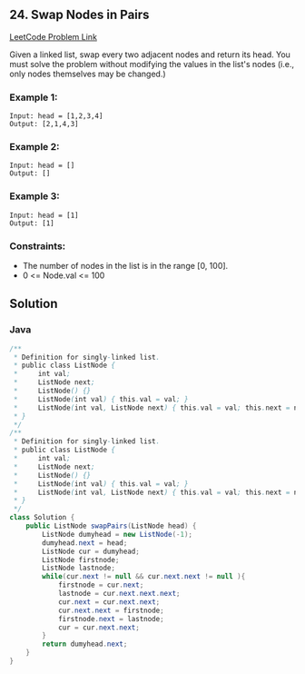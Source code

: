 ## 24. Swap Nodes in Pairs

[LeetCode Problem Link](https://leetcode.com/problems/swap-nodes-in-pairs/)

Given a linked list, swap every two adjacent nodes and return its head. You must solve the problem without modifying the values in the list's nodes (i.e., only nodes themselves may be changed.)

### Example 1:
```
Input: head = [1,2,3,4]
Output: [2,1,4,3]
```
### Example 2:
```
Input: head = []
Output: []
 ```
### Example 3:
```
Input: head = [1]
Output: [1]
 ```
### Constraints:

* The number of nodes in the list is in the range [0, 100].
* 0 <= Node.val <= 100

## Solution 
### Java
```java
/**
 * Definition for singly-linked list.
 * public class ListNode {
 *     int val;
 *     ListNode next;
 *     ListNode() {}
 *     ListNode(int val) { this.val = val; }
 *     ListNode(int val, ListNode next) { this.val = val; this.next = next; }
 * }
 */
/**
 * Definition for singly-linked list.
 * public class ListNode {
 *     int val;
 *     ListNode next;
 *     ListNode() {}
 *     ListNode(int val) { this.val = val; }
 *     ListNode(int val, ListNode next) { this.val = val; this.next = next; }
 * }
 */
class Solution {
    public ListNode swapPairs(ListNode head) {
        ListNode dumyhead = new ListNode(-1);
        dumyhead.next = head;
        ListNode cur = dumyhead;
        ListNode firstnode;
        ListNode lastnode;
        while(cur.next != null && cur.next.next != null ){
            firstnode = cur.next;
            lastnode = cur.next.next.next;
            cur.next = cur.next.next;
            cur.next.next = firstnode;
            firstnode.next = lastnode;
            cur = cur.next.next;
        }
        return dumyhead.next;
    }
}
```